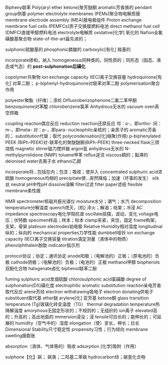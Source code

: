 Bipheny联苯
Poly(aryl  ether ketone)聚芳醚酮
aromatic芳香族的
pendant group侧基
polymer electrolyte membranes (PEMs)聚合物电解质膜
membrane electrode assembly (MEA)膜电极组件
Proton exchange membrane fuel cells (PEMFCs)质子交换膜燃料电池
direct methanol fuel cell (DMFC)直接甲醇燃料电池
electrolyte电解质
oxidative[化学] 氧化的
Nafion全氟磺酸基聚合物
state-of-the-art最先进的；

sulphonic硫酸基的
phosphonic膦酸的
carboxylic[有化] 羧基的

incorporate掺和，纳入
homogeneous同种类的，同性质的；同形态（固态、液态或气态）的
**post-sulphonation后磺化**

copolymer共聚物
ion exchange capacity (IEC)离子交换容量
hydroquinone[有化] 对苯二酚；
p-biphenyl-hydroquinone对联苯对苯二酚
polymerisation聚合作用

polyester聚酯（纤维）；涤纶
Difluorobenzophenone二氟二苯甲酮
benzoquinone对苯醌
chlorobenzene氯苯
Anhydrous无水的
vacuum oven真空烘箱

coupling reaction偶合反应
reduction reaction还原反应
邻：o-，即ortho-
间：m-，即meta-
对：p-，即para-
nucleophilic亲核的；亲质子的
aromatic芳香的；
substitution代替；取代
polycondensation[化]缩聚(作用)
p-biphenylated PEEK (BiPh-PEEK)对-联苯化的聚醚醚酮(BiPh-PEEK)
three-necked flask三颈烧瓶
magnetic stirrer磁力搅拌器
argon氩
anhydrous无水的
N-methylpyrrolidone (NMP)
toluene甲苯
reflux逆流
viscous稠的；黏滞的
deionised water去离子水
ethanol乙醇

incorporate将…包括在内；包含；吸收；使并入
concentrated sulphuric acid浓硫酸
homogeneous均相的
precipitate使…突然降临；加速（坏事的发生）
silk丝
neutral pH中性pH
dissolve溶解
filter过滤
filter paper滤纸
flexible membrane柔性膜

NMR spectrometer核磁共振光谱仪
moisture水分；潮气；水汽
decomposition temperature分解温度
quench熄灭，[机] 淬火；解渴；结束；冷浸
AC impedance spectroscopy电化学阻抗谱
oscillate摇摆，波动，变化
voltage电压；伏特数
specimen样品；样本；标本
clamp夹紧，夹住，固定
frame构架，支架，骨架
platinum electrodes铂电极
Relative Humidity相对湿度
longitudinal纵的；纵向的
mechanical properties力学性能
dumbbell哑铃
ion exchange capacity (IEC)离子交换容量
titration滴定测量（液体中的物质）
phenolphthalein酚酞
indicator指示剂

protocol协议；协定；通讯协定
anode阳极；（电解池的）正极；（原电池的）负极
cathode阴极；（电解池的）负极；（电池的）正极
methanol甲醇
bisphenols双酚化合物
halogenate卤化
biphenol联苯二酚

fuming sulphuric acid发烟硫酸
chlorosulphonic acid氯磺酸
degree of sulphonation(DS)磺化度
electrophilic aromatic substitution reaction亲电芳香取代反应
arene芳烃
electron withdrawing吸电子
electron donating供电子
substituent取代基
ether醚
arylene[化] 亚芳基
ketone酮
glass transition temperature (Tg)玻璃化转变温度（TG）
thermal degradation temperature热降解温度
amorphous无固定形状的；不规则的；无组织的
ion离子
elevated高的；升高的；高出地面的
immersion浸没；浸
tensile可拉长的；能伸长的；可延展的
humidity（空气中的）湿度
elongation（使）变长，伸长；拉长
Dimensional Stability尺寸稳定性
propensity习性；行为倾向
membrane swelling膜膨胀

absorption（液体、气体等的）吸收
adsorption [化学]吸附（作用）

sulphone【化】砜； 砜类；二羟基二苯砜
hydrocarbon烃；碳氢化合物
